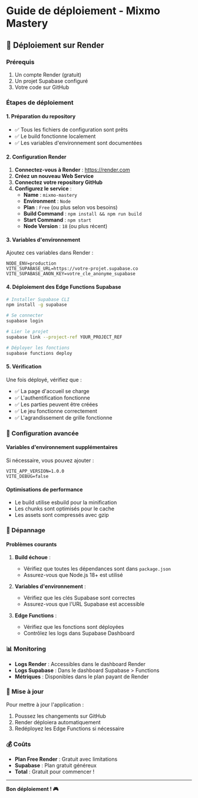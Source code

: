 # Guide de déploiement - Mixmo Mastery

## 🚀 Déploiement sur Render

### Prérequis
1. Un compte Render (gratuit)
2. Un projet Supabase configuré
3. Votre code sur GitHub

### Étapes de déploiement

#### 1. Préparation du repository
- ✅ Tous les fichiers de configuration sont prêts
- ✅ Le build fonctionne localement
- ✅ Les variables d'environnement sont documentées

#### 2. Configuration Render

1. **Connectez-vous à Render** : https://render.com
2. **Créez un nouveau Web Service**
3. **Connectez votre repository GitHub**
4. **Configurez le service** :
   - **Name** : `mixmo-mastery`
   - **Environment** : `Node`
   - **Plan** : `Free` (ou plus selon vos besoins)
   - **Build Command** : `npm install && npm run build`
   - **Start Command** : `npm start`
   - **Node Version** : `18` (ou plus récent)

#### 3. Variables d'environnement

Ajoutez ces variables dans Render :

```
NODE_ENV=production
VITE_SUPABASE_URL=https://votre-projet.supabase.co
VITE_SUPABASE_ANON_KEY=votre_cle_anonyme_supabase
```

#### 4. Déploiement des Edge Functions Supabase

```bash
# Installer Supabase CLI
npm install -g supabase

# Se connecter
supabase login

# Lier le projet
supabase link --project-ref YOUR_PROJECT_REF

# Déployer les fonctions
supabase functions deploy
```

#### 5. Vérification

Une fois déployé, vérifiez que :
- ✅ La page d'accueil se charge
- ✅ L'authentification fonctionne
- ✅ Les parties peuvent être créées
- ✅ Le jeu fonctionne correctement
- ✅ L'agrandissement de grille fonctionne

### 🔧 Configuration avancée

#### Variables d'environnement supplémentaires
Si nécessaire, vous pouvez ajouter :
```
VITE_APP_VERSION=1.0.0
VITE_DEBUG=false
```

#### Optimisations de performance
- Le build utilise esbuild pour la minification
- Les chunks sont optimisés pour le cache
- Les assets sont compressés avec gzip

### 🐛 Dépannage

#### Problèmes courants

1. **Build échoue** :
   - Vérifiez que toutes les dépendances sont dans `package.json`
   - Assurez-vous que Node.js 18+ est utilisé

2. **Variables d'environnement** :
   - Vérifiez que les clés Supabase sont correctes
   - Assurez-vous que l'URL Supabase est accessible

3. **Edge Functions** :
   - Vérifiez que les fonctions sont déployées
   - Contrôlez les logs dans Supabase Dashboard

### 📊 Monitoring

- **Logs Render** : Accessibles dans le dashboard Render
- **Logs Supabase** : Dans le dashboard Supabase > Functions
- **Métriques** : Disponibles dans le plan payant de Render

### 🔄 Mise à jour

Pour mettre à jour l'application :
1. Poussez les changements sur GitHub
2. Render déploiera automatiquement
3. Redéployez les Edge Functions si nécessaire

### 💰 Coûts

- **Plan Free Render** : Gratuit avec limitations
- **Supabase** : Plan gratuit généreux
- **Total** : Gratuit pour commencer !

---

**Bon déploiement ! 🎮**
